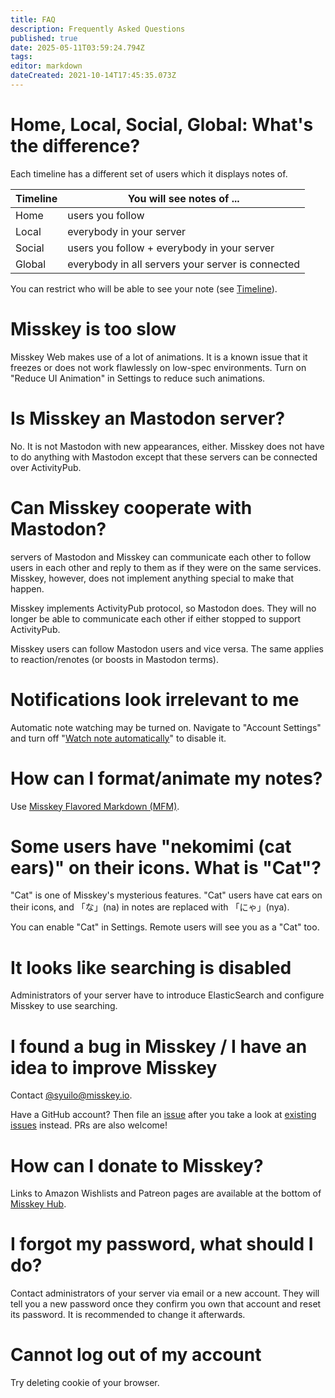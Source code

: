 ```yaml
---
title: FAQ
description: Frequently Asked Questions
published: true
date: 2025-05-11T03:59:24.794Z
tags: 
editor: markdown
dateCreated: 2021-10-14T17:45:35.073Z
---
```


# Home, Local, Social, Global: What's the difference?

Each timeline has a different set of users which it displays notes of.

|Timeline|You will see notes of ...|
|---|---|
|Home|users you follow|
|Local|everybody in your server|
|Social|users you follow + everybody in your server|
|Global|everybody in all servers your server is connected|

You can restrict who will be able to see your note (see [Timeline](/en/tl)).

# Misskey is too slow

Misskey Web makes use of a lot of animations. It is a known issue that it freezes or does not work flawlessly on low-spec environments. Turn on "Reduce UI Animation" in Settings to reduce such animations.

# Is Misskey an Mastodon server?

No. It is not Mastodon with new appearances, either. Misskey does not have to do anything with Mastodon except that these servers can be connected over ActivityPub.

# Can Misskey cooperate with Mastodon?

servers of Mastodon and Misskey can communicate each other to follow users in each other and reply to them as if they were on the same services. Misskey, however, does not implement anything special to make that happen. 

Misskey implements ActivityPub protocol, so Mastodon does. They will no longer be able to communicate each other if either stopped to support ActivityPub.

Misskey users can follow Mastodon users and vice versa. The same applies to reaction/renotes (or boosts in Mastodon terms).

# Notifications look irrelevant to me 

Automatic note watching may be turned on. Navigate to "Account Settings" and turn off "[Watch note automatically](/en/watch)" to disable it.

# How can I format/animate my notes?

Use [Misskey Flavored Markdown (MFM)](/en/mfm).

# Some users have "nekomimi (cat ears)" on their icons. What is "Cat"?

"Cat" is one of Misskey's mysterious features. "Cat" users have cat ears on their icons, and 「な」(na) in notes are replaced with 「にゃ」(nya).

You can enable "Cat" in Settings. Remote users will see you as a "Cat" too. 

# It looks like searching is disabled
<!-- Original title: 「検索機能はインスタンスの設定で無効になっています。」-->

Administrators of your server have to introduce ElasticSearch and configure Misskey to use searching.

# I found a bug in Misskey / I have an idea to improve Misskey

<!-- removed @aqz-san as the account was not found on misskey.io -->
Contact [@syuilo@misskey.io](https://misskey.io/@syuilo).

Have a GitHub account? Then file an [issue](https://github.com/syuilo/misskey/issues/new/choose) after you take a look at [existing issues](https://github.com/syuilo/misskey/issues) instead. PRs are also welcome!

# How can I donate to Misskey?

Links to Amazon Wishlists and Patreon pages are available at the bottom of [Misskey Hub](https://misskey-hub.net/ja/docs/donate/).

# I forgot my password, what should I do?

Contact administrators of your server via email or a new account. They will tell you a new password once they confirm you own that account and reset its password. It is recommended to change it afterwards.

# Cannot log out of my account

Try deleting cookie of your browser.